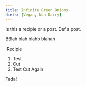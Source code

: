 ```yaml
---
title: Infinite Green Onions
diets: [Vegan, Non-Dairy]
---
```

Is this a recipie or a post. Def a post.

BBlah blah
blahb blahah

:Recipie
1. Test
2. Cut
3. Test Cut Again

Tada!
